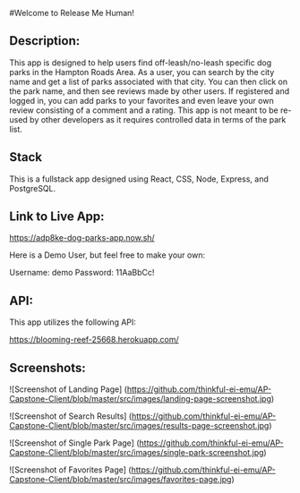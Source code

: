 #Welcome to Release Me Human!

## Description:

This app is designed to help users find off-leash/no-leash specific dog parks in the Hampton Roads Area. As a user, you can search by the city name and get a list of parks associated with that city. You can then click on the park name, and then see reviews made by other users. If registered and logged in, you can add parks to your favorites and even leave your own review consisting of a comment and a rating. This app is not meant to be re-used by other developers as it requires controlled data in terms of the park list.

## Stack

This is a fullstack app designed using React, CSS, Node, Express, and PostgreSQL.

## Link to Live App:

https://adp8ke-dog-parks-app.now.sh/

Here is a Demo User, but feel free to make your own:

Username: demo
Password: 11AaBbCc!

## API:

This app utilizes the following API:

https://blooming-reef-25668.herokuapp.com/

## Screenshots:

![Screenshot of Landing Page]
(https://github.com/thinkful-ei-emu/AP-Capstone-Client/blob/master/src/images/landing-page-screenshot.jpg)

![Screenshot of Search Results]
(https://github.com/thinkful-ei-emu/AP-Capstone-Client/blob/master/src/images/results-page-screenshot.jpg)

![Screenshot of Single Park Page]
(https://github.com/thinkful-ei-emu/AP-Capstone-Client/blob/master/src/images/single-park-screenshot.jpg)

![Screenshot of Favorites Page]
(https://github.com/thinkful-ei-emu/AP-Capstone-Client/blob/master/src/images/favorites-page.jpg)
 

